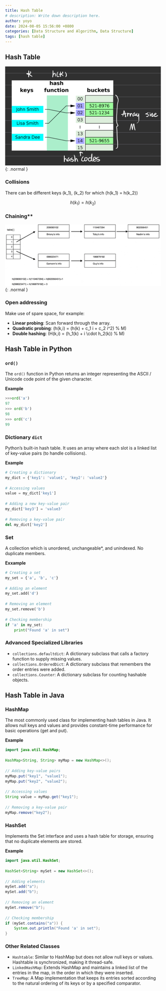 ```yaml
---
title: Hash Table
# description: Write down description here.
author: yoyo
date: 2024-08-05 15:56:00 +0800
categories: [Data Structure and Algorithm, Data Structure]
tags: [hash table]
---
```


## Hash Table

![Desktop View](/assets/image/hash-table-1.jpg){: .normal }

### Collisions

There can be different keys \(k_1\), \(k_2\) for which \(h(k_1) = h(k_2)\)

$$
h(k_1) = h(k_2)
$$

### Chaining**

![Desktop View](/assets/image/hash-table-2.jpeg){: .normal }

### Open addressing

Make use of spare space, for example:
  - **Linear probing**: Scan forward through the array.
  - **Quadratic probing**: \(h(k,i) = (h(k) + c_1 i + c_2 i^2) \% M\)
  - **Double hashing**: \(H(k,i) = (h_1(k) + i \cdot h_2(k)) \% M\)

## Hash Table in Python

### `ord()`

The `ord()` function in Python returns an integer representing the ASCII / Unicode code point of the given character.

**Example**

```python
>>>ord('a')
97
>>> ord('b')
98
>>> ord('c')
99
```

### Dictionary `dict`

Python’s built-in hash table. It uses an array where each slot is a linked list of key-value pairs (to handle collisions).

**Example**

```python
# Creating a dictionary
my_dict = {'key1': 'value1', 'key2': 'value2'}

# Accessing values
value = my_dict['key1']

# Adding a new key-value pair
my_dict['key3'] = 'value3'

# Removing a key-value pair
del my_dict['key2']
```

### Set

A collection which is unordered, unchangeable*, and unindexed. No duplicate members.

**Exxample**

```python
# Creating a set
my_set = {'a', 'b', 'c'}

# Adding an element
my_set.add('d')

# Removing an element
my_set.remove('b')

# Checking membership
if 'a' in my_set:
    print("Found 'a' in set")
```

### Advanced Specialized Libraries

  - `collections.defaultdict`: A dictionary subclass that calls a factory function to supply missing values.
  - `collections.OrderedDict`: A dictionary subclass that remembers the order entries were added.
  - `collections.Counter`: A dictionary subclass for counting hashable objects.

## Hash Table in Java

### HashMap

The most commonly used class for implementing hash tables in Java. It allows null keys and values and provides constant-time performance for basic operations (get and put).

**Example**

```java
import java.util.HashMap;

HashMap<String, String> myMap = new HashMap<>();

// Adding key-value pairs
myMap.put("key1", "value1");
myMap.put("key2", "value2");

// Accessing values
String value = myMap.get("key1");

// Removing a key-value pair
myMap.remove("key2");
```

### HashSet

Implements the Set interface and uses a hash table for storage, ensuring that no duplicate elements are stored.

**Example**

```java
import java.util.HashSet;

HashSet<String> mySet = new HashSet<>();

// Adding elements
mySet.add("a");
mySet.add("b");

// Removing an element
mySet.remove("b");

// Checking membership
if (mySet.contains("a")) {
    System.out.println("Found 'a' in set");
}
```

### Other Related Classes

  - `Hashtable`: Similar to HashMap but does not allow null keys or values. Hashtable is synchronized, making it thread-safe.
  - `LinkedHashMap`: Extends HashMap and maintains a linked list of the entries in the map, in the order in which they were inserted.
  - `TreeMap`: A Map implementation that keeps its entries sorted according to the natural ordering of its keys or by a specified comparator.






